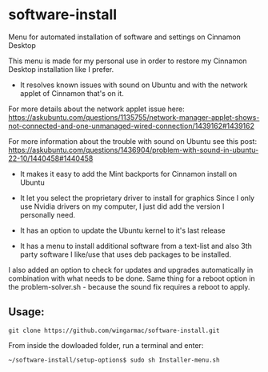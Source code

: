 # software-install
Menu for automated installation of software and settings on Cinnamon Desktop

This menu is made for my personal use in order to restore my Cinnamon Desktop installation like I prefer.

- It resolves known issues with sound on Ubuntu and with the network applet of Cinnamon that's on it.

For more details about the network applet issue here:
https://askubuntu.com/questions/1135755/network-manager-applet-shows-not-connected-and-one-unmanaged-wired-connection/1439162#1439162

For more information about the trouble with sound on Ubuntu see this post:
https://askubuntu.com/questions/1436904/problem-with-sound-in-ubuntu-22-10/1440458#1440458

- It makes it easy to add the Mint backports for Cinnamon install on Ubuntu
- It let you select the proprietary driver to install for graphics
Since I only use Nvidia drivers on my computer, I just did add the version I personally need.

- It has an option to update the Ubuntu kernel to it's last release
- It has a menu to install additional software from a text-list and also 3th party software I like/use that uses deb packages to be installed.

I also added an option to check for updates and upgrades automatically in combination with what needs to be done.
Same thing for a reboot option in the problem-solver.sh - because the sound fix requires a reboot to apply.

Usage:
---

`git clone https://github.com/wingarmac/software-install.git`

From inside the dowloaded folder, run a terminal and enter:

`~/software-install/setup-options$ sudo sh Installer-menu.sh`


  
